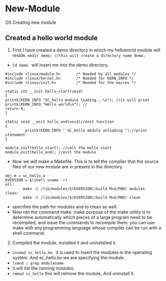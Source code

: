 # New-Module
OS Creating new module 

## Created a hello world module

1. First I have created a demo directory in which my helloworld module will reside.
``` mkdir demo; //this will create a directory name demo. ```
  - ```Cd demo ``` will insert me into the demo directory.
```
#include <linux/module.h>       /* Needed by all modules */
#include <linux/kernel.h>       /* Needed for KERN_INFO */
#include <linux/init.h>         /* Needed for the macros */

static int __init hello_start(void)
{
printk(KERN_INFO "SC_hello module loading...\n"); //it will print
printk(KERN_INFO "Hello world\n"); //
return 0;
}

static void __exit hello_end(void)//exit function
{
	     printk(KERN_INFO " SC_hello module unloading ");//print statement
}

module_init(hello_start); //call the hello start
module_exit(hello_end); //exit the module
```
  - Now we will make a Makefile. This is to tell the compiler that the source files of our new module are in present in the directory.
```
obj-m = sc_hello.o
KVERSION = $(shell uname -r)
all:
        make -C /lib/modules/$(KVERSION)/build M=$(PWD) modules 
clean:
        make -C /lib/modules/$(KVERSION)/build M=$(PWD) clean
```
  - specifies the path for modules and to clean as well.
  - Now ran the command make. make purpose of the make utility is to determine automatically which pieces of a large program need to be recompiled, and issue the commands to recompile them. you can use make with any programming language whose compiler can be run with a shell command.
  
2. Compiled the module, installed it and uninstalled it

  - ```insmod sc_hello.ko ``` it is used to insert the modules in the operating system. And sc_hello.ko we are specifying the module.
  - ``` lsmod | grep modulename ```
  - it will list the running modules.
  - ``` rmmod sc_hello ``` this will remove the module, And uninstall it.
